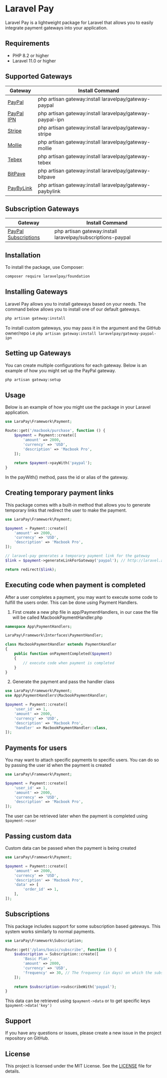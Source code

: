 # Laravel Pay

Laravel Pay is a lightweight package for Laravel that allows you to easily integrate payment gateways into your application.

## Requirements

- PHP 8.2 or higher
- Laravel 11.0 or higher

## Supported Gateways

| Gateway | Install Command |
| ------------- | ------------- |
| [PayPal](https://github.com/laravelpay/gateway-paypal) | php artisan gateway:install laravelpay/gateway-paypal |
| [PayPal IPN](https://github.com/laravelpay/gateway-paypal-ipn) | php artisan gateway:install laravelpay/gateway-paypal-ipn |
| [Stripe](https://github.com/laravelpay/gateway-stripe) | php artisan gateway:install laravelpay/gateway-stripe |
| [Mollie](https://github.com/laravelpay/gateway-mollie) | php artisan gateway:install laravelpay/gateway-mollie |
| [Tebex](https://github.com/laravelpay/gateway-tebex) | php artisan gateway:install laravelpay/gateway-tebex |
| [BitPave](https://github.com/laravelpay/gateway-bitpave) | php artisan gateway:install laravelpay/gateway-bitpave |
| [PayByLink](https://github.com/laravelpay/gateway-bitpave) | php artisan gateway:install laravelpay/gateway-paybylink |

## Subscription Gateways

| Gateway | Install Command |
| ------------- | ------------- |
| [PayPal Subscriptions](https://github.com/laravelpay/subscriptions-paypal) | php artisan gateway:install laravelpay/subscriptions-paypal |

## Installation
To install the package, use Composer:

```bash
composer require laravelpay/foundation
```

## Installing Gateways

Laravel Pay allows you to install gateways based on your needs. The command below allows you to install one of our default gateways.

```bash
php artisan gateway:install
```

To install custom gateways, you may pass it in the argument and the GitHub owner/repo i.e `php artisan gateway:install laravelpay/gateway-paypal-ipn`

## Setting up Gateways

You can create multiple configurations for each gateway. Below is an example of how you might set up the PayPal gateway.

```bash
php artisan gateway:setup
```

## Usage

Below is an example of how you might use the package in your Laravel application.

```php
use LaraPay\Framework\Payment;

Route::get('/macbook/purchase', function () {
    $payment = Payment::create([
        'amount' => 2000,
        'currency' => 'USD',
        'description' => 'Macbook Pro',
    ]);
    
    return $payment->payWith('paypal');
}
```

In the payWith() method, pass the id or alias of the gateway.

## Creating temporary payment links
This package comes with a built-in method that allows you to generate temporary links that redirect the user to make the payment.

```php
use LaraPay\Framework\Payment;

$payment = Payment::create([
    'amount' => 2000,
    'currency' => 'USD',
    'description' => 'Macbook Pro',
]);

// laravel-pay generates a temporary payment link for the gateway
$link = $payment->generateLinkForGateway('paypal'); // http://laravel.app/payments/pay/awFlSUrsmKsoVtLHQBzLziFFnqoSsXt6

return redirect($link);
```

## Executing code when payment is completed
After a user completes a payment, you may want to execute some code to fulfill the users order. This can be done using Payment Handlers.

1. First create a new php file in app/PaymentHandlers, in our case the file will be called MacbookPaymentHandler.php
```php
namespace App\PaymentHandlers;

LaraPay\Framework\Interfaces\PaymentHandler;

class MacbookPaymentHandler extends PaymentHandler
{
    public function onPaymentCompleted($payment)
    {
        // execute code when payment is completed
    }
}
```

2. Generate the payment and pass the handler class

```php
use LaraPay\Framework\Payment;
use App\PaymentHandlers\MacbookPaymentHandler;

$payment = Payment::create([
    'user_id' => 1,
    'amount' => 2000,
    'currency' => 'USD',
    'description' => 'Macbook Pro',
    'handler' => MacbookPaymentHandler::class,
]);
```

## Payments for users
You may want to attach specific payments to specific users. You can do so by passing the user id when the payment is created

```php
use LaraPay\Framework\Payment;

$payment = Payment::create([
    'user_id' => 1,
    'amount' => 2000,
    'currency' => 'USD',
    'description' => 'Macbook Pro',
]);
```

The user can be retrieved later when the payment is completed using `$payment->user`

## Passing custom data
Custom data can be passed when the payment is being created

```php
use LaraPay\Framework\Payment;

$payment = Payment::create([
    'amount' => 2000,
    'currency' => 'USD',
    'description' => 'Macbook Pro',
    'data' => [
        'order_id' => 1, 
    ],
]);
```

## Subscriptions
This package includes support for some subscription based gateways. This system works similarly to normal payments.

```php
use LaraPay\Framework\Subscription;

Route::get('/plans/basic/subscribe', function () {
    $subscription = Subscription::create([
        'Basic Plan',
        'amount' => 2000,
        'currency' => 'USD',
        'frequency' => 30, // The frequency (in days) on which the subscription will be charged. 7 is weekly, 30 monthly, 365 yearly 
    ]);
    
    return $subscription->subscribeWith('paypal');
}
```

This data can be retrieved using `$payment->data` or to get specific keys `$payment->data('key')`

## Support

If you have any questions or issues, please create a new issue in the project repository on GitHub.

## License

This project is licensed under the MIT License. See the [LICENSE](https://github.com/laravelpay/framework/blob/main/LICENSE) file for details.
